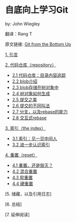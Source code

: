 # 自底向上学习Git

by: John Wiegley

翻译：Rang T

原文链接: [Git from the Bottom Up](https://jwiegley.github.io/git-from-the-bottom-up/)

[1. 引言](1.intro.md)

[2. 代码仓库（repository）](2.repository.md)
 - [2.1 代码仓库：目录内容追踪](2.repository.md#2-1-directory-content-tracking)
 - [2.2 blob介绍](2.repository.md#2-2-introducing-the-blob)
 - [2.3 blob存储在树对象中](2.repository.md#2-3-blobs-are-stored-in-trees)
 - [2.4 树对象如何生成](2.repository.md#2-4-how-trees-are-made)
 - [2.5 提交之美](2.repository.md#2-5-the-beauty-of-commits)
 - [2.6 提交的不同叫法](2.repository.md#2-6-a-commit-by-any-other-name)
 - [2.7 分支，以及rebase的能力](2.repository.md#2-7-branching-and-the-power-of-rebase)
 - [2.8 交互式rebase](2.repository.md#2-8-interactive-rebasing)

[3. 索引（the index）](3.the-index.md)
 - [3.1 索引：见一见中间人](3.the-index.md#3-1-meet-the-middle-man)
 - [3.2 进一步认识索引](3.the-index.md#3-2-taking-the-index-further)

[4. 重置（reset）](4.reset.md)
 - [4.1 重置，还是毁灭？](4.reset.md#4-1-to-reset-or-not-to-reset)
 - [4.2 混合重置](4.reset.md#4-2-doing-a-mixed-reset)
 - [4.3 软重置](4.reset.md#4-3-doing-a-soft-reset)
 - [4.4 硬重置](4.reset.md#4-4-doing-a-hard-reset)

[5. 储藏，以及引用日志]

[6. 总结]

[7. 延伸阅读]
